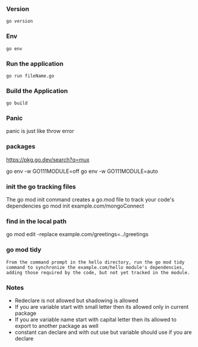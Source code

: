 ### Version
    go version
### Env
    go env
### Run the application
    go run fileName.go
### Build the Application
    go build
### Panic
panic is just like throw error

### packages
https://pkg.go.dev/search?q=mux

go env -w GO111MODULE=off
go env -w GO111MODULE=auto

### init the go tracking files
The go mod init command creates a go.mod file to track your code's dependencies
go mod init example.com/mongoConnect

### find in the local path
go mod edit -replace example.com/greetings=../greetings

### go mod tidy
    From the command prompt in the hello directory, run the go mod tidy command to synchronize the example.com/hello module's dependencies, adding those required by the code, but not yet tracked in the module.

### Notes
 * Redeclare is not allowed but shadowing is allowed
 * If you are variable start with small letter then its allowed only in current package
 * If you are variable name start with capital letter then its allowed to export to another package as well
 * constant can declare and with out use but variable should use if you are declare